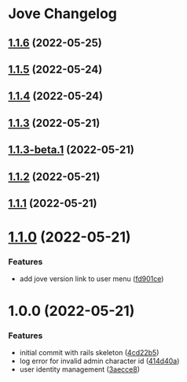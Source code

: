 # Jove Changelog

## [1.1.6](https://github.com/bokoboshahni/jove/compare/v1.1.5...v1.1.6) (2022-05-25)

## [1.1.5](https://github.com/bokoboshahni/jove/compare/v1.1.4...v1.1.5) (2022-05-24)

## [1.1.4](https://github.com/bokoboshahni/jove/compare/v1.1.3...v1.1.4) (2022-05-24)

## [1.1.3](https://github.com/bokoboshahni/jove/compare/v1.1.2...v1.1.3) (2022-05-21)

## [1.1.3-beta.1](https://github.com/bokoboshahni/jove/compare/v1.1.2...v1.1.3-beta.1) (2022-05-21)

## [1.1.2](https://github.com/bokoboshahni/jove/compare/v1.1.1...v1.1.2) (2022-05-21)

## [1.1.1](https://github.com/bokoboshahni/jove/compare/v1.1.0...v1.1.1) (2022-05-21)

# [1.1.0](https://github.com/bokoboshahni/jove/compare/v1.0.0...v1.1.0) (2022-05-21)


### Features

* add jove version link to user menu ([fd901ce](https://github.com/bokoboshahni/jove/commit/fd901ce21e8953975c7b46f382f9a79f2bbdc2d4))

# 1.0.0 (2022-05-21)


### Features

* initial commit with rails skeleton ([4cd22b5](https://github.com/bokoboshahni/jove/commit/4cd22b5d86b7db8d7b63720edf032036dd6336ec))
* log error for invalid admin character id ([414d40a](https://github.com/bokoboshahni/jove/commit/414d40a072d3c07b7501b3da503658d99d95f73d))
* user identity management ([3aecce8](https://github.com/bokoboshahni/jove/commit/3aecce854ea802a5223c17d79277ef1db0ed3be6))
